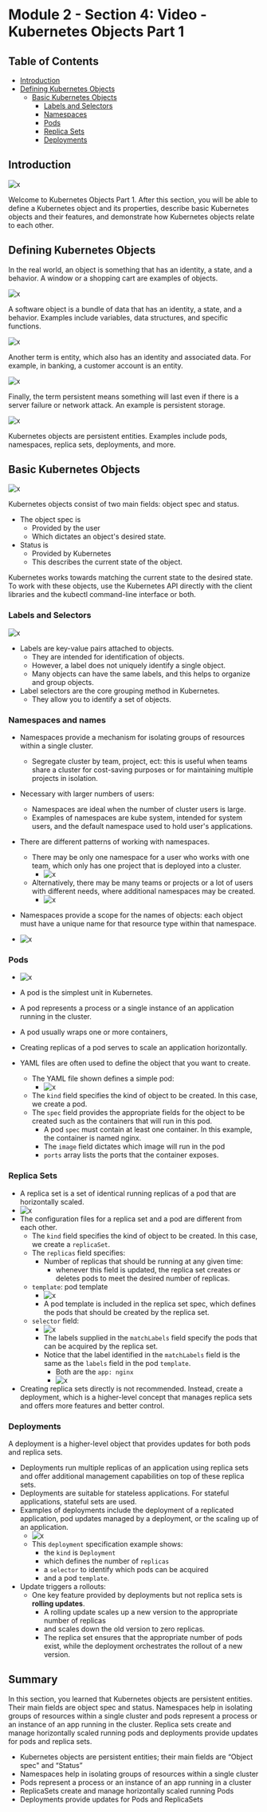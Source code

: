# Module 2 - Section 4: Video - Kubernetes Objects Part 1

## Table of Contents

- [Introduction](#introduction)
- [Defining Kubernetes Objects](#defining-kubernetes-objects)
  - [Basic Kubernetes Objects](#basic-kubernetes-objects)
    - [Labels and Selectors](#labels-and-selectors)
    - [Namespaces](#namespaces)
    - [Pods](#pods)
    - [Replica Sets](#replica-sets)
    - [Deployments](#deployments)

## Introduction

![x](resources/04/s04_agenda.png)

Welcome to Kubernetes Objects Part 1. After this section, you will be able to define a Kubernetes object and its properties, describe basic Kubernetes objects and their features, and demonstrate how Kubernetes objects relate to each other.

## Defining Kubernetes Objects

In the real world, an object is something that has an identity, a state, and a behavior. A window or a shopping cart are examples of objects. 

![x](resources/04/01-01-software-object.png)

A software object is a bundle of data that has an identity, a state, and a behavior. Examples include variables, data structures, and specific functions.

![x](resources/04/01-02-entity.png)

Another term is entity, which also has an identity and associated data. For example, in banking, a customer account is an entity.

![x](resources/04/01-03-persistent.png)

Finally, the term persistent means something will last even if there is a server failure or network attack. An example is persistent storage. 

![x](resources/04/02-what-are-kubernetes-objects-01.png)

Kubernetes objects are persistent entities. Examples include pods, namespaces, replica sets, deployments, and more.

## Basic Kubernetes Objects

![x](resources/04/02-what-are-kubernetes-objects-02.png)

Kubernetes objects consist of two main fields: object spec and status.

- The object spec is
  - Provided by the user
  - Which dictates an object's desired state.
- Status is
  - Provided by Kubernetes
  - This describes the current state of the object.
 
Kubernetes works towards matching the current state to the desired state. To work with these objects, use the Kubernetes API directly with the client libraries and the kubectl command-line interface or both.

### Labels and Selectors

![x](resources/04/03-labels-and-selectors.png)

- Labels are key-value pairs attached to objects.
  - They are intended for identification of objects.
  - However, a label does not uniquely identify a single object.
  - Many objects can have the same labels, and this helps to organize and group objects.
- Label selectors are the core grouping method in Kubernetes.
  - They allow you to identify a set of objects.

### Namespaces and names

- Namespaces provide a mechanism for isolating groups of resources within a single cluster.
  - Segregate cluster by team, project, ect: this is useful when teams share a cluster for cost-saving purposes or for maintaining multiple projects in isolation.
- Necessary with larger numbers of users:
  - Namespaces are ideal when the number of cluster users is large.
  - Examples of namespaces are kube system, intended for system users, and the default namespace used to hold user's applications.
- There are different patterns of working with namespaces.
  - There may be only one namespace for a user who works with one team, which only has one project that is deployed into a cluster.
    - ![x](resources/04/04-namespaces-and-names-02.png)
  - Alternatively, there may be many teams or projects or a lot of users with different needs, where additional namespaces may be created.
    - ![x](resources/04/04-namespaces-and-names-03.png)

- Namespaces provide a scope for the names of objects: each object must have a unique name for that resource type within that namespace.
- ![x](resources/04/04-namespaces-and-names-04.png)

### Pods

- ![x](resources/04/05-pods-01.png)

- A pod is the simplest unit in Kubernetes.
- A pod represents a process or a single instance of an application running in the cluster.
- A pod usually wraps one or more containers,
- Creating replicas of a pod serves to scale an application horizontally. 
- YAML files are often used to define the object that you want to create.
  - The YAML file shown defines a simple pod:
    - ![x](resources/04/05-pods-02.png)
  - The `kind` field specifies the kind of object to be created. In this case, we create a pod.
  - The `spec` field provides the appropriate fields for the object to be created such as the containers that will run in this pod. 
    - A pod `spec` must contain at least one container. In this example, the container is named nginx.
    - The `image` field dictates which image will run in the pod 
    - `ports` array lists the ports that the container exposes.

### Replica Sets

- A replica set is a set of identical running replicas of a pod that are horizontally scaled.
- ![x](resources/04/06-replica-set-02.png)
- The configuration files for a replica set and a pod are different from each other.
  - The `kind` field specifies the kind of object to be created. In this case, we create a `replicaSet`.
  - The `replicas` field specifies:
    - Number of replicas that should be running at any given time:
      - whenever this field is updated, the replica set creates or deletes pods to meet the desired number of replicas. 
  - `template`: pod template
    - ![x](resources/04/06-replica-set-03-pod-template.png)
    - A pod template is included in the replica set spec, which defines the pods that should be created by the replica set.
  - `selector` field:
    - ![x](resources/04/06-replica-set-04-selector.png)
    - The labels supplied in the `matchLabels` field specify the pods that can be acquired by the replica set.
    - Notice that the label identified in the `matchLabels` field is the same as the `labels` field in the pod `template`.
      - Both are the `app: nginx`
      - ![x](resources/04/06-replica-set-05-selector-vs-pod-template.png)
-  Creating replica sets directly is not recommended. Instead, create a deployment, which is a higher-level concept that manages replica sets and offers more features and better control.

### Deployments

A deployment is a higher-level object that provides updates for both pods and replica sets.

- Deployments run multiple replicas of an application using replica sets and offer additional management capabilities on top of these replica sets.
- Deployments are suitable for stateless applications. For stateful applications, stateful sets are used.
- Examples of deployments include the deployment of a replicated application, pod updates managed by a deployment, or the scaling up of an application.
  - ![x](resources/04/07-deployment.png)
  - This `deployment` specification example shows:
    - the `kind` is `Deployment`
    - which defines the number of `replicas`
    - a `selector` to identify which pods can be acquired
    - and a pod `template`.
- Update triggers a rollouts:
  - One key feature provided by deployments but not replica sets is **rolling updates**.
    - A rolling update scales up a new version to the appropriate number of replicas
    - and scales down the old version to zero replicas.
    - The replica set ensures that the appropriate number of pods exist, while the deployment orchestrates the rollout of a new version.

## Summary

In this section, you learned that Kubernetes objects are persistent entities. Their main fields are object spec and status. Namespaces help in isolating groups of resources within a single cluster and pods represent a process or an instance of an app running in the cluster. Replica sets create and manage horizontally scaled running pods and deployments provide updates for pods and replica sets.

- Kubernetes objects are persistent entities; their main fields are “Object spec" and “Status”
- Namespaces help in isolating groups of resources within a single cluster
- Pods represent a process or an instance of an app running in a cluster
- ReplicaSets create and manage horizontally scaled running Pods
- Deployments provide updates for Pods and ReplicaSets

